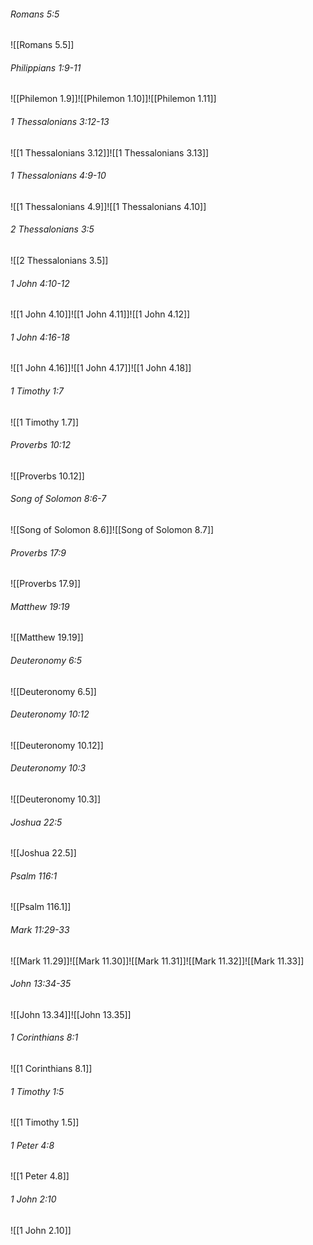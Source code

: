 ###### Romans 5:5

![[Romans 5.5]]

###### Philippians 1:9-11

![[Philemon 1.9]]![[Philemon 1.10]]![[Philemon 1.11]]

###### 1 Thessalonians 3:12-13

![[1 Thessalonians 3.12]]![[1 Thessalonians 3.13]]

###### 1 Thessalonians 4:9-10

![[1 Thessalonians 4.9]]![[1 Thessalonians 4.10]]

###### 2 Thessalonians 3:5

![[2 Thessalonians 3.5]]

###### 1 John 4:10-12

![[1 John 4.10]]![[1 John 4.11]]![[1 John 4.12]]

###### 1 John 4:16-18

![[1 John 4.16]]![[1 John 4.17]]![[1 John 4.18]]

###### 1 Timothy 1:7

![[1 Timothy 1.7]]

###### Proverbs 10:12

![[Proverbs 10.12]]

###### Song of Solomon 8:6-7

![[Song of Solomon 8.6]]![[Song of Solomon 8.7]]

###### Proverbs 17:9

![[Proverbs 17.9]]

###### Matthew 19:19

![[Matthew 19.19]]

###### Deuteronomy 6:5

![[Deuteronomy 6.5]]

###### Deuteronomy 10:12

![[Deuteronomy 10.12]]

###### Deuteronomy 10:3

![[Deuteronomy 10.3]]

###### Joshua 22:5

![[Joshua 22.5]]

###### Psalm 116:1

![[Psalm 116.1]]

###### Mark 11:29-33

![[Mark 11.29]]![[Mark 11.30]]![[Mark 11.31]]![[Mark 11.32]]![[Mark 11.33]]

###### John 13:34-35

![[John 13.34]]![[John 13.35]]

###### 1 Corinthians 8:1

![[1 Corinthians 8.1]]

###### 1 Timothy 1:5

![[1 Timothy 1.5]]

###### 1 Peter 4:8

![[1 Peter 4.8]]

###### 1 John 2:10

![[1 John 2.10]]